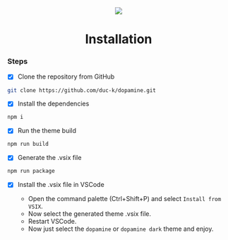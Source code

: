 <div align="center">
  <img src="https://i.imgur.com/FdnrH7d.gif" />
  <h1>Installation</h1>
</div>

### Steps

- [x] Clone the repository from GitHub

```bash
git clone https://github.com/duc-k/dopamine.git
```

- [x] Install the dependencies

```bash
npm i
```

- [x] Run the theme build

```bash
npm run build
```

- [x] Generate the .vsix file

```bash
npm run package
```

- [x] Install the .vsix file in VSCode

  - Open the command palette (Ctrl+Shift+P) and select `Install from VSIX`.
  - Now select the generated theme .vsix file.
  - Restart VSCode.
  - Now just select the `dopamine` or `dopamine dark` theme and enjoy.